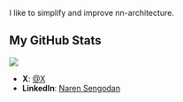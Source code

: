 I like to simplify and improve nn-architecture.

<h2>My GitHub Stats</h2>
<img src="https://github-readme-stats.vercel.app/api?username=narensen&show_icons=true&show=reviews,prs_merged,prs_merged_percentage&theme=dark" />

- **X**: [@X]([https://www.instagram.com/kabillan19](https://x.com/NarenSengodan))
- **LinkedIn**: [Naren Sengodan](https://www.linkedin.com/in/narensengodan/)
